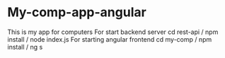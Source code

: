 # My-comp-app-angular
This is my app for computers
For start backend server cd rest-api / npm install / node index.js
For starting angular frontend cd my-comp / npm install / ng s
